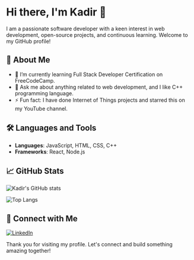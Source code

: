# Hi there, I'm Kadir 👋

I am a passionate software developer with a keen interest in web development, open-source projects, and continuous learning. Welcome to my GitHub profile!

## 🚀 About Me
- 🌱 I’m currently learning Full Stack Developer Certification on FreeCodeCamp.
- 💬 Ask me about anything related to web development, and I like C++ programming language. 
- ⚡ Fun fact: I have done Internet of Things projects and starred this on my YouTube channel.

## 🛠️ Languages and Tools
- **Languages**: JavaScript, HTML, CSS, C++
- **Frameworks**: React, Node.js


## 📈 GitHub Stats
![Kadir's GitHub stats](https://github-readme-stats.vercel.app/api?username=kadir001&show_icons=true&theme=radical)

![Top Langs](https://github-readme-stats.vercel.app/api/top-langs/?username=kadir001&layout=compact&theme=radical)

## 🔗 Connect with Me
[![LinkedIn](https://img.shields.io/badge/LinkedIn-blue?style=for-the-badge&logo=linkedin&logoColor=white)](https://www.linkedin.com/in/kadirakdemir1981)

Thank you for visiting my profile. Let's connect and build something amazing together!
